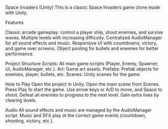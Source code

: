 Space Invaders (Unity)
This is a classic Space Invaders game clone made with Unity.

Features

Classic arcade gameplay: control a player ship, shoot enemies, and survive waves.
Multiple levels with increasing difficulty.
Centralized AudioManager for all sound effects and music.
Responsive UI with countdowns, victory, and game over screens.
Object pooling for bullets and enemies for better performance.


Project Structure
Scripts: All main game scripts (Player, Enemy, Spawner, UI, AudioManager, etc.).
Art: Game art assets.
Prefabs: Prefab objects for enemies, player, bullets, etc.
Scenes: Unity scenes for the game.

How to Play
Open the project in Unity.
Open the main scene from Scenes.
Press Play to start the game.
Use arrow keys or A/D to move, and Space to shoot.
Defeat all enemies to progress to the next level.
Gain extra lives by clearing levels.

Audio
All sound effects and music are managed by the AudioManager script.
Music and SFX play at the correct game events (countdown, shooting, victory, etc.).
